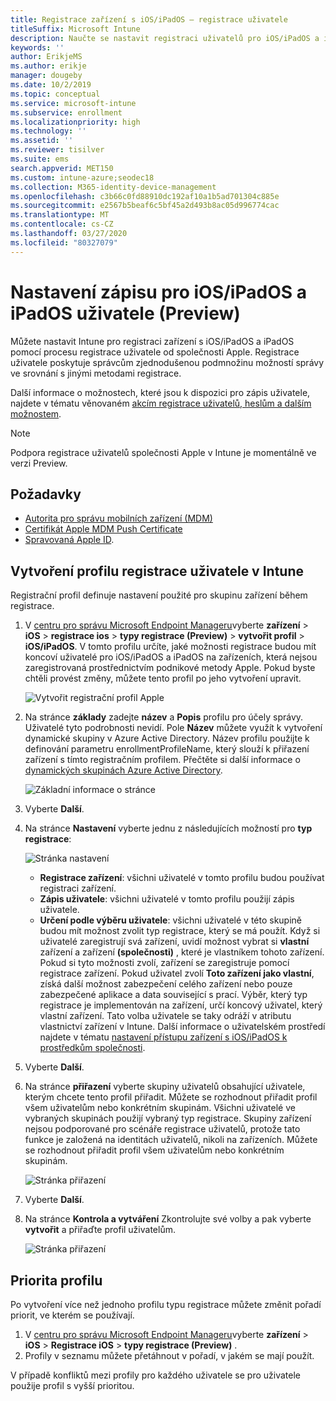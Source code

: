 ```yaml
---
title: Registrace zařízení s iOS/iPadOS – registrace uživatele
titleSuffix: Microsoft Intune
description: Naučte se nastavit registraci uživatelů pro iOS/iPadOS a iPadOS.
keywords: ''
author: ErikjeMS
ms.author: erikje
manager: dougeby
ms.date: 10/2/2019
ms.topic: conceptual
ms.service: microsoft-intune
ms.subservice: enrollment
ms.localizationpriority: high
ms.technology: ''
ms.assetid: ''
ms.reviewer: tisilver
ms.suite: ems
search.appverid: MET150
ms.custom: intune-azure;seodec18
ms.collection: M365-identity-device-management
ms.openlocfilehash: c3b66c0fd88910dc192af10a1b5ad701304c885e
ms.sourcegitcommit: e2567b5beaf6c5bf45a2d493b8ac05d996774cac
ms.translationtype: MT
ms.contentlocale: cs-CZ
ms.lasthandoff: 03/27/2020
ms.locfileid: "80327079"
---
```

# <a name="set-up-iosipados-and-ipados-user-enrollment-preview"></a>Nastavení zápisu pro iOS/iPadOS a iPadOS uživatele (Preview)

Můžete nastavit Intune pro registraci zařízení s iOS/iPadOS a iPadOS pomocí procesu registrace uživatele od společnosti Apple. Registrace uživatele poskytuje správcům zjednodušenou podmnožinu možností správy ve srovnání s jinými metodami registrace.

Další informace o možnostech, které jsou k dispozici pro zápis uživatele, najdete v tématu věnovaném [akcím registrace uživatelů, heslům a dalším možnostem](ios-user-enrollment-supported-actions.md).

> [!NOTE]
> Podpora registrace uživatelů společnosti Apple v Intune je momentálně ve verzi Preview.

## <a name="prerequisites"></a>Požadavky
- [Autorita pro správu mobilních zařízení (MDM)](../fundamentals/mdm-authority-set.md)
- [Certifikát Apple MDM Push Certificate](apple-mdm-push-certificate-get.md)
- [Spravovaná Apple ID](https://support.apple.com/guide/apple-business-manager/mdm1c9622977/web).

## <a name="create-a-user-enrollment-profile-in-intune"></a>Vytvoření profilu registrace uživatele v Intune

Registrační profil definuje nastavení použité pro skupinu zařízení během registrace. 

1. V [centru pro správu Microsoft Endpoint Manageru](https://go.microsoft.com/fwlink/?linkid=2109431)vyberte **zařízení** > **iOS** > **registrace ios** > **typy registrace (Preview)**  > **vytvořit profil** > **iOS/iPadOS**. V tomto profilu určíte, jaké možnosti registrace budou mít koncoví uživatelé pro iOS/iPadOS a iPadOS na zařízeních, která nejsou zaregistrovaná prostřednictvím podnikové metody Apple. Pokud byste chtěli provést změny, můžete tento profil po jeho vytvoření upravit.

    ![Vytvořit registrační profil Apple](./media/ios-user-enrollment/create-profile.png)

2. Na stránce **základy** zadejte **název** a **Popis** profilu pro účely správy. Uživatelé tyto podrobnosti nevidí. Pole **Název** můžete využít k vytvoření dynamické skupiny v Azure Active Directory. Název profilu použijte k definování parametru enrollmentProfileName, který slouží k přiřazení zařízení s tímto registračním profilem. Přečtěte si další informace o [dynamických skupinách Azure Active Directory](https://docs.microsoft.com/azure/active-directory/active-directory-groups-dynamic-membership-azure-portal#rules-for-devices).

    ![Základní informace o stránce](./media/ios-user-enrollment/basics-page.png)

3. Vyberte **Další**.

4. Na stránce **Nastavení** vyberte jednu z následujících možností pro **typ registrace**:

    ![Stránka nastavení](./media/ios-user-enrollment/settings-page.png)

    - **Registrace zařízení**: všichni uživatelé v tomto profilu budou používat registraci zařízení.
    - **Zápis uživatele**: všichni uživatelé v tomto profilu použijí zápis uživatele.
    - **Určení podle výběru uživatele**: všichni uživatelé v této skupině budou mít možnost zvolit typ registrace, který se má použít. Když si uživatelé zaregistrují svá zařízení, uvidí možnost vybrat si **vlastní** zařízení a zařízení **(společnosti)** , které je vlastníkem tohoto zařízení. Pokud si tyto možnosti zvolí, zařízení se zaregistruje pomocí registrace zařízení. Pokud uživatel zvolí **Toto zařízení jako vlastní**, získá další možnost zabezpečení celého zařízení nebo pouze zabezpečené aplikace a data související s prací. Výběr, který typ registrace je implementován na zařízení, určí koncový uživatel, který vlastní zařízení. Tato volba uživatele se taky odráží v atributu vlastnictví zařízení v Intune. Další informace o uživatelském prostředí najdete v tématu [nastavení přístupu zařízení s iOS/iPadOS k prostředkům společnosti](https://docs.microsoft.com/mem/intune/user-help/enroll-your-device-in-intune-macos-cp).
    
5. Vyberte **Další**.

6. Na stránce **přiřazení** vyberte skupiny uživatelů obsahující uživatele, kterým chcete tento profil přiřadit. Můžete se rozhodnout přiřadit profil všem uživatelům nebo konkrétním skupinám. Všichni uživatelé ve vybraných skupinách použijí vybraný typ registrace. Skupiny zařízení nejsou podporované pro scénáře registrace uživatelů, protože tato funkce je založená na identitách uživatelů, nikoli na zařízeních. Můžete se rozhodnout přiřadit profil všem uživatelům nebo konkrétním skupinám.

    ![Stránka přiřazení](./media/ios-user-enrollment/assignments-page.png)

7. Vyberte **Další**.

8. Na stránce **Kontrola a vytváření** Zkontrolujte své volby a pak vyberte **vytvořit** a přiřaďte profil uživatelům.

    ![Stránka přiřazení](./media/ios-user-enrollment/assignments-page.png)


## <a name="profile-priority"></a>Priorita profilu

Po vytvoření více než jednoho profilu typu registrace můžete změnit pořadí priorit, ve kterém se používají.

1. V [centru pro správu Microsoft Endpoint Manageru](https://go.microsoft.com/fwlink/?linkid=2109431)vyberte **zařízení** > **iOS** > **Registrace iOS** > **typy registrace (Preview)** .
2. Profily v seznamu můžete přetáhnout v pořadí, v jakém se mají použít.

V případě konfliktů mezi profily pro každého uživatele se pro uživatele použije profil s vyšší prioritou.


